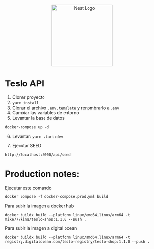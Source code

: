 <p align="center">
  <a href="http://nestjs.com/" target="blank"><img src="https://nestjs.com/img/logo-small.svg" width="200" alt="Nest Logo" /></a>
</p>


# Teslo API

1. Clonar proyecto
2. ```yarn install```
3. Clonar el archivo ```.env.template``` y renombrarlo a ```.env```
4. Cambiar las variables de entorno
5. Levantar la base de datos
```
docker-compose up -d
```

6. Levantar: ```yarn start:dev```

7. Ejecutar SEED 
```
http://localhost:3000/api/seed
```



# Production notes:

Ejecutar este comando
```
docker compose -f docker-compose.prod.yml build
```

Para subir la imagen a docker hub
```
docker buildx build --platform linux/amd64,linux/arm64 -t mike777king/teslo-shop:1.1.0 --push .
```

Para subir la imagen a digital ocean
```
docker buildx build --platform linux/amd64,linux/arm64 -t registry.digitalocean.com/teslo-registry/teslo-shop:1.1.0 --push .
```